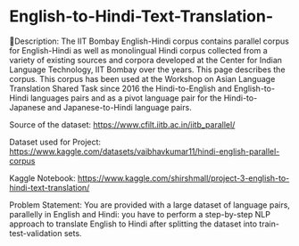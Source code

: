 # English-to-Hindi-Text-Translation-

🧾Description: The IIT Bombay English-Hindi corpus contains parallel corpus for English-Hindi as well as monolingual Hindi corpus collected from a variety of existing sources and corpora developed at the Center for Indian Language Technology, IIT Bombay over the years. This page describes the corpus. This corpus has been used at the Workshop on Asian Language Translation Shared Task since 2016 the Hindi-to-English and English-to-Hindi languages pairs and as a pivot language pair for the Hindi-to-Japanese and Japanese-to-Hindi language pairs.

Source of the dataset: https://www.cfilt.iitb.ac.in/iitb_parallel/

Dataset used for Project: https://www.kaggle.com/datasets/vaibhavkumar11/hindi-english-parallel-corpus

Kaggle Notebook: https://www.kaggle.com/shirshmall/project-3-english-to-hindi-text-translation/


 Problem Statement: You are provided with a large dataset of language pairs, parallelly in English and Hindi: you have to perform a step-by-step NLP approach to translate English to Hindi after splitting the dataset into train-test-validation sets.  
 
